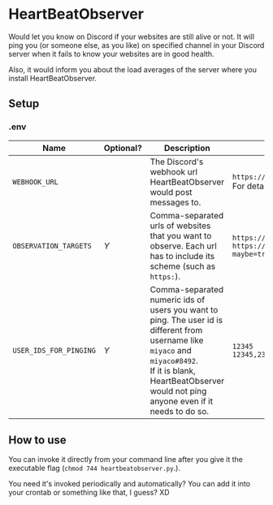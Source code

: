 # HeartBeatObserver

Would let you know on Discord if your websites are still alive or not. It will ping you (or someone else, as you like) on specified channel in your Discord server when it fails to know your websites are in good health.

Also, it would inform you about the load averages of the server where you install HeartBeatObserver.

## Setup

### .env

|Name|Optional?|Description|Example|
|---|---|---|---|
|`WEBHOOK_URL`||The Discord's webhook url HeartBeatObserver would post messages to.|`https://discordapp.com/api/webhooks/{webhook.id}/{webhook.token}`<br />For details, see [Discord's documentation](https://discordapp.com/developers/docs/resources/webhook).|
|`OBSERVATION_TARGETS`|*Y*|Comma-separated urls of websites that you want to observe. Each url has to include its scheme (such as `https:`).|`https://www.zeppel.biz/`<br />`https://www.zeppel.net/,https://www.zeppel.biz/this/path/does/not/exist/really?maybe=true`|
|`USER_IDS_FOR_PINGING`|*Y*|Comma-separated numeric ids of users you want to ping. The user id is different from username like `miyaco` and `miyaco#8492`.<br /> If it is blank, HeartBeatObserver would not ping anyone even if it needs to do so.|`12345`<br />`12345,23456`|

## How to use

You can invoke it directly from your command line after you give it the executable flag (`chmod 744 heartbeatobserver.py`.).

You need it's invoked periodically and automatically? You can add it into your crontab or something like that, I guess? XD
